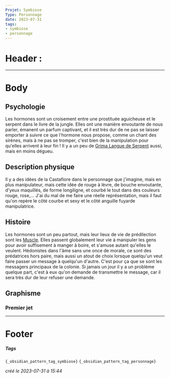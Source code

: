 ```yaml
---
Projet: Symbiose
Type: Personnage
date: 2023-07-31
tags:
- symbiose
- personnage
---
```

   
# Header :   
   
   
-------------------------------------------------------------------------------   
# Body   
   
## Psychologie   
   
Les hormones sont un croisement entre une prostituée aguicheuse et le serpent dans le livre de la jungle. Elles ont une manière envoutante de nous parler, émanent un parfum captivant, et il est très dur de ne pas se laisser emporter à suivre ce que l'hormone nous propose, comme un chant des sirènes, mais à ne pas se tromper, c'est bien de la manipulation pour qu'elles arrivent à leur fin ! Il y a un peu de [Grima Langue de Serpent](https://fr.wikipedia.org/wiki/Gr%C3%ADma) aussi, mais en moins dégueu.   
## Description physique   
   
Il y a des idées de la Castafiore dans le personnage que j'imagine, mais en plus manipulateur, mais cette idée de rouge à lèvre, de bouche envoutante, d'yeux maquillés, de forme longiligne, et courbé le tout dans des couleurs rouge, rose,... J'ai du mal de me faire une réelle représentation, mais il faut qu'on repère le côté courbe et sexy et le côté anguille fuyarde manipulatrice.    
   
## Histoire   
   
Les hormones sont un peu partout, mais leur lieux de vie de prédilection sont les [Muscle](../../../../../Cr%C3%A9ations/Symbiose/GameDesign/Sc%C3%A9nario/Lieux/Muscle.md). Elles passent globalement leur vie à manipuler les gens pour avoir suffisement à manger à boire, et s'amuse autant qu'elles le veulent. Hédonistes dans l'âme sans une once de morale, ce sont des prédatrices hors paire, mais aussi un atout de choix lorsque quelqu'un veut faire passer un message à quelqu'un d'autre. C'est pour ça que se sont les messagers principaux de la colonie. Si jamais un jour il y a un problème quelque part, c'est à eux qu'on demande de transmettre le message, car il sera très dur de leur refuser une demande.   
   
## Graphisme   
### Premier jet   
   
   
---------------------------------------------------------------------------   
# Footer   
   
##### Tags   
`{_obsidian_pattern_tag_symbiose}` `{_obsidian_pattern_tag_personnage}`    
   
*créé le 2023-07-31 à 15:44*